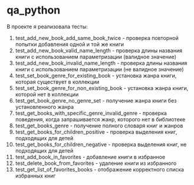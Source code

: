 # qa_python
В проекте я реализовала тесты:
1) test_add_new_book_add_same_book_twice - проверка повторной попытки добавления одной и той же книги
2) test_add_new_book_valid_name_length - проверка длины названия книги с использованием параметризации (валидное значение)
3) test_add_new_book_invalid_name_length - проверка длины названия книги с использованием параметризации (не валидное значение)
4) test_set_book_genre_for_existing_book - установка жанра книги, которая существует в коллекции
5) test_set_book_genre_for_non_existing_book - установка жанра книги, которой нет в коллекции
6) test_get_book_genre_no_genre_set - получение жанра книги без установленного жанра
7) test_get_books_with_specific_genre_invalid_genre - проверка поведения, когда запрашивается жанр, которого нет в библиотеке
8) test_get_books_genre - получение полного словаря книг и жанров
9) test_get_books_for_children_positive - проверка выделения книг, подходящих для детей
10) test_get_books_for_children_negative - проверка выделения книг, не подходящих для детей
11) test_add_book_in_favorites - добавление книги в избранное
12) test_delete_book_from_favorites - удаление книги из избранного
13) test_get_list_of_favorites_books - отображение корректного списка избранных книг

